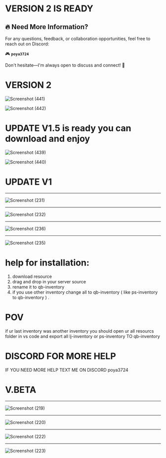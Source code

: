 # VERSION 2 IS READY

## 🔥 Need More Information?  

For any questions, feedback, or collaboration opportunities, feel free to reach out on Discord:  

🎮 **`poya3724`**

Don't hesitate—I'm always open to discuss and connect! 🚀


# VERSION 2

![Screenshot (441)](https://github.com/user-attachments/assets/079b8f6b-234a-4fb6-8a0c-09efd2b8e751)

![Screenshot (442)](https://github.com/user-attachments/assets/9a3c786c-b761-4f7e-8251-1ec39867117d)

# UPDATE V1.5 is ready you can download and enjoy

![Screenshot (439)](https://github.com/user-attachments/assets/c8cc8f3a-141c-46ae-bdb6-188e230899ed)


![Screenshot (440)](https://github.com/user-attachments/assets/117b4930-5115-461e-a41b-70711c7fce1d)


# UPDATE V1

**********
 
![Screenshot (231)](https://github.com/pooyahpx/Nopixel-4.0-inventory/assets/73234330/8a6809c3-90ee-477b-a51e-387e497807db)


************

![Screenshot (232)](https://github.com/pooyahpx/Nopixel-4.0-inventory/assets/73234330/08b2b835-5348-425b-9a1d-43af9036b501)


*************

![Screenshot (236)](https://github.com/pooyahpx/Nopixel-4.0-inventory/assets/73234330/a7f78da0-e5b9-4e42-a4fe-a7fe1866bfde)


**************

![Screenshot (235)](https://github.com/pooyahpx/Nopixel-4.0-inventory/assets/73234330/b55c5201-154d-439e-93d8-998dc148828a)

# help for installation:

1. download resource
2. drag and drop in your server source
3. rename it to qb-inventory
4. if you use other inventory change all to qb-inventory ( like ps-inventory to qb-inventory ) .

# POV
if ur last inventory was another inventory you should open ur all resourcs folder in vs code and export all lj-inventory or ps-inventory TO qb-inventory

# DISCORD FOR MORE HELP 

IF YOU NEED MORE HELP TEXT ME ON DISCORD poya3724

# V.BETA

**********
 
![Screenshot (219)](https://github.com/pooyahpx/Nopixel-4.0-inventory/assets/73234330/f578701a-a287-4fb0-972b-afe084b8b242)

************

![Screenshot (220)](https://github.com/pooyahpx/Nopixel-4.0-inventory/assets/73234330/d161a0d6-652d-4180-9aab-018c21f04ae8)

*************



![Screenshot (222)](https://github.com/pooyahpx/Nopixel-4.0-inventory/assets/73234330/fb50d7d7-a8cd-44f7-8c53-11777e2a22f7)

**************

![Screenshot (223)](https://github.com/pooyahpx/Nopixel-4.0-inventory/assets/73234330/45d1bd5c-06ca-4958-8248-26766d304bde)
